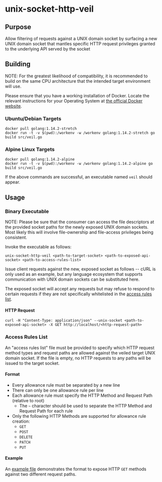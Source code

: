 # unix-socket-http-veil

## Purpose

Allow filtering of requests against a UNIX domain socket by surfacing a new
UNIX domain socket that mantles specific HTTP request privileges granted to the
underlying API served by the socket

## Building

NOTE: For the greatest likelihood of compatibility, it is recommended to build
on the same CPU architecture that the intended target environment will use.

Please ensure that you have a working installation of Docker. Locate the
relevant instructions for your Operating System at
[the official Docker website](https://docs.docker.com/install).


### Ubuntu/Debian Targets
```
docker pull golang:1.14.2-stretch
docker run -t -v $(pwd):/workenv -w /workenv golang:1.14.2-stretch go build src/veil.go
```

### Alpine Linux Targets
```
docker pull golang:1.14.2-alpine
docker run -t -v $(pwd):/workenv -w /workenv golang:1.14.2-alpine go build src/veil.go
```

If the above commands are successful, an executable named `veil` should
appear.

## Usage

### Binary Executable

NOTE: Please be sure that the consumer can access the file descriptors at the
provided socket paths for the newly exposed UNIX domain sockets. Most likely
this will involve file-ownership and file-access privileges being consistent.

Invoke the executable as follows:

```
unix-socket-http-veil <path-to-target-socket> <path-to-exposed-api-socket> <path-to-access-rules-list>
```

Issue client requests against the new, exposed socket as follows -- cURL is only used as
an example, but any language ecosystem that supports communication with UNIX
domain sockets can be substituted here.

The exposed socket will accept any requests but may refuse to respond to certain
requests if they are not specifically whitelisted in the
[access rules list](#access-rules-list).

#### HTTP Request

```
curl -H "Content-Type: application/json" --unix-socket <path-to-exposed-api-socket> -X GET http://localhost/<http-request-path>
```

### Access Rules List

An "access rules list" file must be provided to specify which HTTP request
method types and request paths are allowed against the veiled target UNIX
domain socket. If the file is empty, no HTTP requests to any paths will be
issued to the target socket.


#### Format

* Every allowance rule must be separated by a new line
* There can only be one allowance rule per line
* Each allowance rule must specify the HTTP Method and Request Path (relative to root)
  * The `~` character should be used to separate the HTTP Method and Request Path for each rule
* Only the following HTTP Methods are supported for allowance rule creation:
  * `GET`
  * `POST`
  * `DELETE`
  * `PATCH`
  * `PUT`

#### Example

An [example file](example/accessRulesList.txt.example) demonstrates the format
to expose HTTP `GET` methods against two different request paths.
